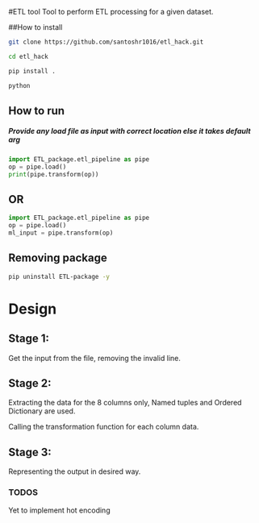 #ETL tool
Tool to perform ETL processing for a given dataset.

##How to install
```bash
git clone https://github.com/santoshr1016/etl_hack.git

cd etl_hack

pip install .

python
```

## How to run
##### Provide any load file as input with correct location else it takes default arg
```python
import ETL_package.etl_pipeline as pipe
op = pipe.load()
print(pipe.transform(op))
```
## OR
```python
import ETL_package.etl_pipeline as pipe
op = pipe.load()
ml_input = pipe.transform(op)
```
## Removing package
```bash
pip uninstall ETL-package -y
```

# Design
## Stage 1:
Get the input from the file, removing the invalid line.

## Stage 2:
Extracting the data for the 8 columns only, Named tuples and Ordered Dictionary are used.

Calling the transformation function for each column data.

## Stage 3:
Representing the output in desired way.

### TODOS
Yet to implement hot encoding
